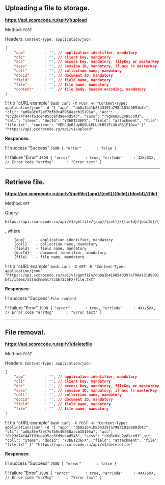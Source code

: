 ## Uploading a file to storage.

**https://api.scorocode.ru/api/v1/upload**

Method: `POST`

Headers: `Content-Type: application/json`

```JSON
{
    "app"         : "", // application identifier, mandatory
    "cli"         : "", // client key, mandatory
    "acc"         : "", // access key, mandatory, fileKey or masterKey for full access
    "sess"        : "", // session ID, mandatory, if acc != masterKey
    "coll"        : "", // collection name, mandatory
    "docId"       : "", // document ID, mandatory
    "field"       : "", // field name, mandatory
    "file"        : "", // file name, mandatory
    "content"     : ""  // file body, base64 encoding, mandatory
}
```

!!! tip "cURL example"
    ```bash
    curl -X POST -H "Content-Type: application/json" -d '{
        "app": "db8a1b41b8543397a798a181d9891b4c",
        "cli": "ad6a8fe72ef7dfb9c46958aacb15196a",
        "acc": "8c23d74f447f63ce495cc8fd9ee4d543",
        "sess": "rYgRe6xL2y8VccMJ",
        "coll": "items",
        "docId": "Y3bET236FX",
        "field": "attachment",
        "file": "file.txt",
        "content": "VEhJUyBJUyBGSUxFLUUtRS1FLUUtRS1FIQ=="
    }' "https://api.scorocode.ru/api/v1/upload"
    ```


**Responses:**

!!! success "Success"
    ```JSON
    {
        "error"       : false
    }
    ```

!!! failure "Error"
    ```JSON
    {
        "error"       : true,
        "errCode"     : 4XX/5XX, // Error code
        "errMsg"      : "Error text"
    }
    ```

----------------------------------------------------------------------------------------------


## Retrieve file.

**https://api.scorocode.ru/api/v1/getfile/{app}/{coll}/{field}/{docId}/{file}**

Method: `GET`

Query:

```
https://api.scorocode.ru/api/v1/getfile/{app}/{coll}/{field}/{docId}/{file}
```

, where

```
    {app}     - application identifier, mandatory
    {coll}    - collection name, mandatory
    {field}   - field name, mandatory
    {docId}   - document identifier, mandatory
    {file}    - file name, mandatory
```

!!! tip "cURL example"
    ```bash
    curl -X GET -H "Content-Type: application/json" "https://api.scorocode.ru/api/v1/getfile/db8a1b41b8543397a798a181d9891b4c/items/attachment/Y3bET236FX/file.txt"
    ```


**Responses:**

!!! success "Success"
    ```
        File content
    ```


!!! failure "Error"
    ```JSON
    {
        "error"       : true,
        "errCode"     : 4XX/5XX, // Error code
        "errMsg"      : "Error text"
    }
    ```

----------------------------------------------------------------------------------------------


## File removal.

**https://api.scorocode.ru/api/v1/deletefile**

Method: `POST`

Headers: `Content-Type: application/json`

```JSON
{
    "app"         : "", // application identifier, mandatory
    "cli"         : "", // client key, mandatory
    "acc"         : "", // access key, mandatory, fileKey or masterKey for full access
    "sess"        : "", // session ID, mandatory, if acc != masterKey
    "coll"        : "", // collection name, mandatory
    "docId"       : "", // document ID, mandatory
    "field"       : "", // field name, mandatory
    "file"        : ""  // file name, mandatory
}
```

!!! tip "cURL example"
    ```bash
    curl -X POST -H "Content-Type: application/json" -d '{
        "app": "db8a1b41b8543397a798a181d9891b4c",
        "cli": "ad6a8fe72ef7dfb9c46958aacb15196a",
        "acc": "8c23d74f447f63ce495cc8fd9ee4d543",
        "sess": "rYgRe6xL2y8VccMJ",git
        "coll": "items",
        "docId": "Y3bET236FX",
        "field": "attachment",
        "file": "file.txt"
    }' "https://api.scorocode.ru/api/v1/deletefile"
    ```

**Responses:**

!!! success "Success"
    ```JSON
    {
        "error"       : false
    }
    ```

!!! failure "Error"
    ```JSON
    {
        "error"       : true,
        "errCode"     : 4XX/5XX, // Error code
        "errMsg"      : "Error text"
    }
    ```